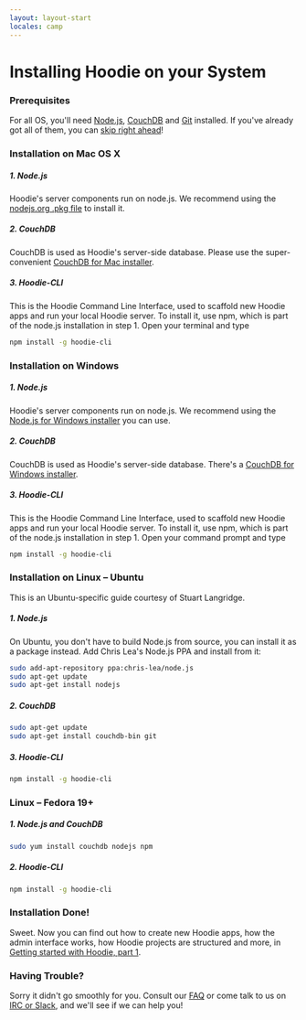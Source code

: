 ```yaml
---
layout: layout-start
locales: camp
---
```


# Installing Hoodie on your System

### Prerequisites
For all OS, you'll need <a href="http://nodejs.org/" target="_blank">Node.js</a>, <a href="http://couchdb.apache.org/" target="_blank">CouchDB</a> and <a href="http://git-scm.com/" target="_blank">Git</a> installed. If you've already got all of them, you can <a href="../start/getting-started/getting-started-1.html">skip right ahead</a>!

### Installation on Mac OS X
##### 1. Node.js
Hoodie's server components run on node.js. We recommend using the <a href="https://nodejs.org/" target="_blank">nodejs.org .pkg file</a> to install it.
##### 2. CouchDB
CouchDB is used as Hoodie's server-side database. Please use the super-convenient <a href="http://couchdb.apache.org/#download" target="_blank">CouchDB for Mac installer</a>.
##### 3. Hoodie-CLI
This is the Hoodie Command Line Interface, used to scaffold new Hoodie apps and run your local Hoodie server. To install it, use npm, which is part of the node.js installation in step 1. Open your terminal and type

```bash
npm install -g hoodie-cli
```

### Installation on Windows
##### 1. Node.js
Hoodie's server components run on node.js. We recommend using the <a href="http://nodejs.org/download/" target="_blank">Node.js for Windows installer</a> you can use.
##### 2. CouchDB
CouchDB is used as Hoodie's server-side database. There's a <a href="http://couchdb.apache.org/#download" target="_blank">CouchDB for Windows installer</a>.
##### 3. Hoodie-CLI
This is the Hoodie Command Line Interface, used to scaffold new Hoodie apps and run your local Hoodie server. To install it, use npm, which is part of the node.js installation in step 1. Open your command prompt and type

```bash
npm install -g hoodie-cli
```


### Installation on Linux – Ubuntu
This is an Ubuntu-specific guide courtesy of Stuart Langridge.
##### 1. Node.js
On Ubuntu, you don't have to build Node.js from source, you can install it as a package instead. Add Chris Lea's Node.js PPA and install from it:

```bash
sudo add-apt-repository ppa:chris-lea/node.js
sudo apt-get update
sudo apt-get install nodejs
```

##### 2. CouchDB

```bash
sudo apt-get update
sudo apt-get install couchdb-bin git
```

##### 3. Hoodie-CLI
```bash
npm install -g hoodie-cli
```

### Linux – Fedora 19+
##### 1. Node.js and CouchDB

```bash
sudo yum install couchdb nodejs npm
```

##### 2. Hoodie-CLI
```bash
npm install -g hoodie-cli
```

### Installation Done!
Sweet. Now you can find out how to create new Hoodie apps, how the admin interface works, how Hoodie projects are structured and more, in <a href="../start/getting-started/getting-started-1.html">Getting started with Hoodie, part 1</a>.

### Having Trouble?
Sorry it didn't go smoothly for you. Consult our <a href="http://faq.hood.ie" target="_blank">FAQ</a> or come talk to us on <a href="http://hood.ie/chat" target="_blank">IRC or Slack</a>, and we'll see if we can help you!

